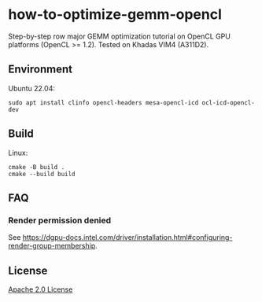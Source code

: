# how-to-optimize-gemm-opencl

Step-by-step row major GEMM optimization tutorial on OpenCL GPU platforms (OpenCL >= 1.2). Tested on Khadas VIM4 (A311D2).

## Environment

Ubuntu 22.04:

```shell
sudo apt install clinfo opencl-headers mesa-opencl-icd ocl-icd-opencl-dev
```

## Build

Linux:

```shell
cmake -B build .
cmake --build build
```

## FAQ

### Render permission denied

See https://dgpu-docs.intel.com/driver/installation.html#configuring-render-group-membership.

## License

[Apache 2.0 License](./LICENSE)
